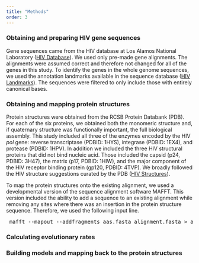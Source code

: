 ```yaml
---
title: "Methods"
order: 3
---
```


### Obtaining and preparing HIV gene sequences

Gene sequences came from the HIV database at Los Alamos National Laboratory ([HIV Database](http://www.hiv.lanl.gov/content/index)). We used only pre-made gene alignments. The alignments were assumed correct and therefore not changed for all of the genes in this study. To identify the genes in the whole genome sequences, we used the annotation landmarks available in the sequence database ([HIV Landmarks](http://www.hiv.lanl.gov/content/sequence/HIV/MAP/landmark.html)). The sequences were filtered to only include those with entirely canonical bases. 

### Obtaining and mapping protein structures

Protein structures were obtained from the RCSB Protein Databank (PDB). For each of the six proteins, we obtained both the monomeric structure and, if quaternary structure was functionally important, the full biological assembly. This study included all three of the enzymes encoded by the HIV *pol* gene: reverse transcriptase (PDBID: 1HYS), integrase (PDBID: 1EX4), and protease (PDBID: 1HPV). In addition we included the three HIV structural proteins that did not bind nucleic acid. Those included the capsid (p24, PDBID: 3H47), the matrix (p17, PDBID: 1HIW), and the major component of the HIV receptor binding protein (gp120, PDBID: 4TVP). We broadly followed the HIV structure suggestions curated by the PDB ([HIV Structures](http://www.rcsb.org/pdb/education_discussion/educational_resources/struct_bio_hiv_lores.pdf)).

To map the protein structures onto the existing alignment, we used a developmental version of the sequence alignment software MAFFT. This version included the ability to add a sequence to an existing alignment while removing any sites where there was an insertion in the protein structure sequence. Therefore, we used the following input line.

<pre> <span font-family:georgia>mafft --mapout --addfragments aas.fasta alignment.fasta > added_alignment.fasta</span> </pre>

### Calculating evolutionary rates

### Building models and mapping back to the protein structures